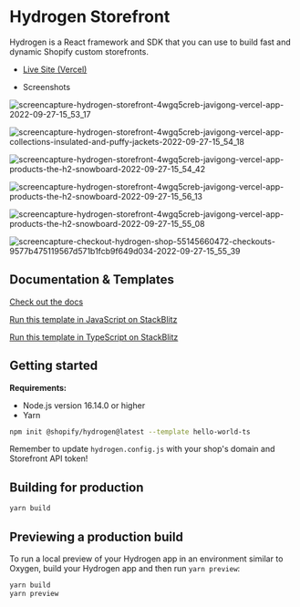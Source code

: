# Hydrogen Storefront

Hydrogen is a React framework and SDK that you can use to build fast and dynamic Shopify custom storefronts.

- [Live Site (Vercel)](https://hydrogen-storefront-4wgq5creb-javigong.vercel.app/)

- Screenshots

![screencapture-hydrogen-storefront-4wgq5creb-javigong-vercel-app-2022-09-27-15_53_17](https://user-images.githubusercontent.com/42308135/192652088-96d68ccb-24b3-443d-9228-0c1546221450.png)

![screencapture-hydrogen-storefront-4wgq5creb-javigong-vercel-app-collections-insulated-and-puffy-jackets-2022-09-27-15_54_18](https://user-images.githubusercontent.com/42308135/192652087-c3328a91-aa7a-4101-b61c-cd2c3d057d2c.png)

![screencapture-hydrogen-storefront-4wgq5creb-javigong-vercel-app-products-the-h2-snowboard-2022-09-27-15_54_42](https://user-images.githubusercontent.com/42308135/192652086-1b3084c7-41d4-4c3e-b22a-e765acfdd7c2.png)

![screencapture-hydrogen-storefront-4wgq5creb-javigong-vercel-app-products-the-h2-snowboard-2022-09-27-15_56_13](https://user-images.githubusercontent.com/42308135/192652082-7cce5d1b-d592-484e-9d08-18c55a82dbb4.png)

![screencapture-hydrogen-storefront-4wgq5creb-javigong-vercel-app-products-the-h2-snowboard-2022-09-27-15_55_08](https://user-images.githubusercontent.com/42308135/192652085-45c7706b-a352-4e1a-b430-bd73b0193637.png)

![screencapture-checkout-hydrogen-shop-55145660472-checkouts-9577b475119567d571b1fcb9f649d034-2022-09-27-15_55_39](https://user-images.githubusercontent.com/42308135/192652084-69705071-1712-4c93-b385-42b2baac0c4e.png)

## Documentation & Templates

[Check out the docs](https://shopify.dev/custom-storefronts/hydrogen)

[Run this template in JavaScript on StackBlitz](https://stackblitz.com/github/Shopify/hydrogen/tree/dist/templates/hello-world-js?file=package.json)

[Run this template in TypeScript on StackBlitz](https://stackblitz.com/github/Shopify/hydrogen/tree/dist/templates/hello-world-js?file=package.json)

## Getting started

**Requirements:**

- Node.js version 16.14.0 or higher
- Yarn

```bash
npm init @shopify/hydrogen@latest --template hello-world-ts
```

Remember to update `hydrogen.config.js` with your shop's domain and Storefront API token!

## Building for production

```bash
yarn build
```

## Previewing a production build

To run a local preview of your Hydrogen app in an environment similar to Oxygen, build your Hydrogen app and then run `yarn preview`:

```bash
yarn build
yarn preview
```
